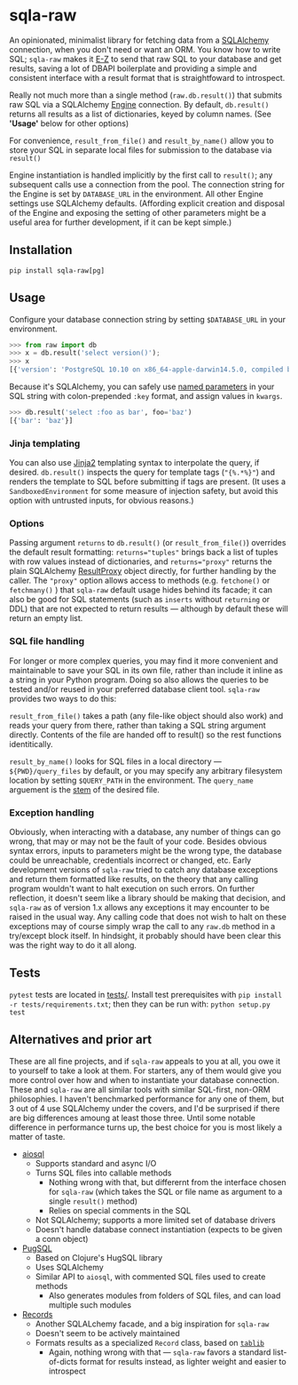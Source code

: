 # sqla-raw

An opinionated, minimalist library for fetching data from a [SQLAlchemy](https://www.sqlalchemy.org/) connection, when you don't need or want an ORM. You know how to write SQL; `sqla-raw` makes it [E-Z](https://media.giphy.com/media/zcCGBRQshGdt6/source.gif) to send that raw SQL to your database and get results, saving a lot of DBAPI boilerplate and providing a simple and consistent interface with a result format that is straightfoward to introspect.

Really not much more than a single method (`raw.db.result()`) that submits raw SQL via a SQLAlchemy [Engine](https://docs.sqlalchemy.org/en/latest/core/connections.html#sqlalchemy.engine.Engine) connection. By default, `db.result()` returns all results as a list of dictionaries, keyed by column names. (See __'Usage'__ below for other options)

For convenience, `result_from_file()` and `result_by_name()` allow you to store your SQL in separate local files for submission to the database via `result()`

Engine instantiation is handled implicitly by the first call to `result()`; any subsequent calls use a connection from the pool. The connection string for the Engine is set by `DATABASE_URL` in the environment. All other Engine settings use SQLAlchemy defaults. (Affording explicit creation and disposal of the Engine and exposing the setting of other parameters might be a useful area for further development, if it can be kept simple.)

## Installation

`pip install sqla-raw[pg]`

## Usage

Configure your database connection string by setting `$DATABASE_URL` in your environment.

```python
>>> from raw import db
>>> x = db.result('select version()');
>>> x
[{'version': 'PostgreSQL 10.10 on x86_64-apple-darwin14.5.0, compiled by Apple LLVM version 7.0.0 (clang-700.1.76), 64-bit'}]
```

Because it's SQLAlchemy, you can safely use [named parameters](https://docs.sqlalchemy.org/en/latest/core/sqlelement.html?highlight=textclause#sqlalchemy.sql.expression.TextClause.bindparams) in your SQL string with colon-prepended `:key` format, and assign values in `kwargs`.

```python
>>> db.result('select :foo as bar', foo='baz')
[{'bar': 'baz'}]
```

### Jinja templating

You can also use [Jinja2](https://palletsprojects.com/p/jinja/) templating syntax to interpolate the query, if desired. `db.result()` inspects the query for template tags (`"{%.*%}"`) and renders the template to SQL before submitting if tags are present. (It uses a `SandboxedEnvironment` for some measure of injection safety, but avoid this option with untrusted inputs, for obvious reasons.)

### Options

Passing argument `returns` to `db.result()` (or `result_from_file()`) overrides the default result formatting: `returns="tuples"` brings back a list of tuples with row values instead of dictionaries, and `returns="proxy"` returns the plain SQLAlchemy [ResultProxy](https://docs.sqlalchemy.org/en/latest/core/connections.html?highlight=resultproxy#sqlalchemy.engine.ResultProxy) object directly, for further handling by the caller. The `"proxy"` option allows access to methods (e.g. `fetchone()` or `fetchmany()` ) that `sqla-raw` default usage hides behind its facade; it can also be good for SQL statements (such as `inserts` without `returning` or DDL) that are not expected to return results — although by default these will return an empty list.

### SQL file handling

For longer or more complex queries, you may find it more convenient and maintainable to save your SQL in its own file, rather than include it inline as a string in your Python program. Doing so also allows the queries to be tested and/or reused in your preferred database client tool. `sqla-raw` provides two ways to do this:

`result_from_file()` takes a path (any file-like object should also work) and reads your query from there, rather than taking a SQL string argument directly. Contents of the file are handed off to result() so the rest functions identitically.

`result_by_name()` looks for SQL files in a local directory — `${PWD}/query_files` by default, or you may specify any arbitrary filesystem location by setting `$QUERY_PATH` in the environment. The `query_name` arguement is the [stem](https://docs.python.org/3/library/pathlib.html#pathlib.PurePath.stem) of the desired file.

### Exception handling

Obviously, when interacting with a database, any number of things can go wrong, that may or may not be the fault of your code. Besides obvious syntax errors, inputs to parameters might be the wrong type, the database could be unreachable, credentials incorrect or changed, etc. Early development versions of `sqla-raw` tried to catch any database exceptions and return them formatted like results, on the theory that any calling program wouldn't want to halt execution on such errors. On further reflection, it doesn't seem like a library should be making that decision, and `sqla-raw` as of version 1.x allows any exceptions it may encounter to be raised in the usual way. Any calling code that does not wish to halt on these exceptions may of course simply wrap the call to any `raw.db` method in a try/except block itself. In hindsight, it probably should have been clear this was the right way to do it all along.

## Tests

`pytest` tests are located in [tests/](tests/). Install test prerequisites with `pip install -r tests/requirements.txt`; then they can be run with: `python setup.py test` 

## Alternatives and prior art

These are all fine projects, and if `sqla-raw` appeals to you at all, you owe it to yourself to take a look at them. For starters, any of them would give you more control over how and when to instantiate your database connection. These and `sqla-raw` are all similar tools with similar SQL-first, non-ORM philosophies. I haven't benchmarked performance for any one of them, but 3 out of 4 use SQLAlchemy under the covers, and I'd be surprised if there are big differences amoung at least those three. Until some notable difference in performance turns up, the best choice for you is most likely a matter of taste.

- [aiosql](https://github.com/nackjicholson/aiosql) 
  - Supports standard and async I/O
  - Turns SQL files into callable methods
    - Nothing wrong with that, but differernt from the interface chosen for `sqla-raw` (which takes the SQL or file name as argument to a single `result()` method)
    - Relies on special comments in the SQL
  - Not SQLAlchemy; supports a more limited set of database drivers
  - Doesn't handle database connect instantiation (expects to be given a conn object)
- [PugSQL](https://pugsql.org/)
  - Based on Clojure's HugSQL library
  - Uses SQLAlchemy
  - Similar API to `aiosql`, with commented SQL files used to create methods
    - Also generates modules from folders of SQL files, and can load multiple such modules
- [Records](https://github.com/kennethreitz-archive/records)
  - Another SQLALchemy facade, and a big inspiration for `sqla-raw`
  - Doesn't seem to be actively maintained
  - Formats results as a specialized `Record` class, based on [`tablib`](http://docs.python-tablib.org/en/latest/)
    - Again, nothing wrong with that — `sqla-raw` favors a standard list-of-dicts format for results instead, as lighter weight and easier to introspect
